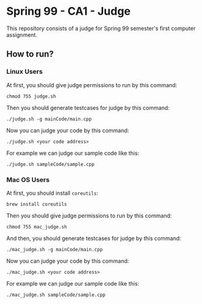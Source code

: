 # Spring 99 - CA1 - Judge
This repository consists of a judge for Spring 99 semester's first computer assignment.

## How to run?

### Linux Users
At first, you should give judge permissions to run by this command:
```
chmod 755 judge.sh
```
Then you should generate testcases for judge by this command:
```
./judge.sh -g mainCode/main.cpp
```

Now you can judge your code by this command:
```
./judge.sh <your code address>
```
For example we can judge our sample code like this:
```
./judge.sh sampleCode/sample.cpp
```

### Mac OS Users
At first, you should install `coreutils`:
```
brew install coreutils
```

Then you should give judge permissions to run by this command:
```
chmod 755 mac_judge.sh
```
And then, you should generate testcases for judge by this command:
```
./mac_judge.sh -g mainCode/main.cpp
```

Now you can judge your code by this command:
```
./mac_judge.sh <your code address>
```
For example we can judge our sample code like this:
```
./mac_judge.sh sampleCode/sample.cpp
```